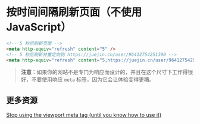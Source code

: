 # 按时间间隔刷新页面（不使用 JavaScript）

```html
<!-- 5 秒后刷新页面 -->
<meta http-equiv="refresh" content="5" />
<!-- 5 秒后刷新并重定向到 https://juejin.cn/user/96412754251390 -->
<meta http-equiv="refresh" content="5;https://juejin.cn/user/96412754251390" />
```

> **注意**：如果你的网站不是专门为响应而设计的，并且在这个尺寸下工作得很好，不要使用响应 `meta` 标签，因为它会让体验变得更糟。

## 更多资源

[Stop using the viewport meta tag (until you know how to use it)](http://www.javierusobiaga.com/blog/stop-using-the-viewport-tag-until-you-know-ho/)

